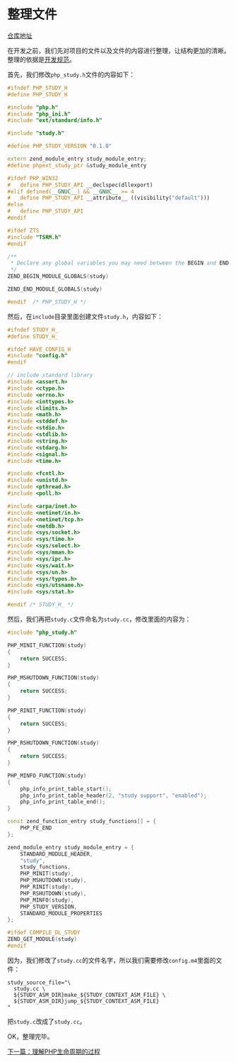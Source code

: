 # 整理文件

[仓库地址](https://github.com/php-extension-research/study)

在开发之前，我们先对项目的文件以及文件的内容进行整理，让结构更加的清晰。整理的依据是[开发规范](《PHP扩展开发》-协程-开发规范.md)。

首先，我们修改`php_study.h`文件的内容如下：

```cpp
#ifndef PHP_STUDY_H
#define PHP_STUDY_H

#include "php.h"
#include "php_ini.h"
#include "ext/standard/info.h"

#include "study.h"

#define PHP_STUDY_VERSION "0.1.0"

extern zend_module_entry study_module_entry;
#define phpext_study_ptr &study_module_entry

#ifdef PHP_WIN32
#	define PHP_STUDY_API __declspec(dllexport)
#elif defined(__GNUC__) && __GNUC__ >= 4
#	define PHP_STUDY_API __attribute__ ((visibility("default")))
#else
#	define PHP_STUDY_API
#endif

#ifdef ZTS
#include "TSRM.h"
#endif

/**
 * Declare any global variables you may need between the BEGIN and END macros here
 */
ZEND_BEGIN_MODULE_GLOBALS(study)

ZEND_END_MODULE_GLOBALS(study)

#endif	/* PHP_STUDY_H */
```

然后，在`include`目录里面创建文件`study.h`，内容如下：

```cpp
#ifndef STUDY_H_
#define STUDY_H_

#ifdef HAVE_CONFIG_H
#include "config.h"
#endif

// include standard library
#include <assert.h>
#include <ctype.h>
#include <errno.h>
#include <inttypes.h>
#include <limits.h>
#include <math.h>
#include <stddef.h>
#include <stdio.h>
#include <stdlib.h>
#include <string.h>
#include <stdarg.h>
#include <signal.h>
#include <time.h>

#include <fcntl.h>
#include <unistd.h>
#include <pthread.h>
#include <poll.h>

#include <arpa/inet.h>
#include <netinet/in.h>
#include <netinet/tcp.h>
#include <netdb.h>
#include <sys/socket.h>
#include <sys/time.h>
#include <sys/select.h>
#include <sys/mman.h>
#include <sys/ipc.h>
#include <sys/wait.h>
#include <sys/un.h>
#include <sys/types.h>
#include <sys/utsname.h>
#include <sys/stat.h>

#endif /* STUDY_H_ */
```

然后，我们再把`study.c`文件命名为`study.cc`，修改里面的内容为：

```cpp
#include "php_study.h"

PHP_MINIT_FUNCTION(study)
{
	return SUCCESS;
}

PHP_MSHUTDOWN_FUNCTION(study)
{
	return SUCCESS;
}

PHP_RINIT_FUNCTION(study)
{
	return SUCCESS;
}

PHP_RSHUTDOWN_FUNCTION(study)
{
	return SUCCESS;
}

PHP_MINFO_FUNCTION(study)
{
	php_info_print_table_start();
	php_info_print_table_header(2, "study support", "enabled");
	php_info_print_table_end();
}

const zend_function_entry study_functions[] = {
	PHP_FE_END
};

zend_module_entry study_module_entry = {
	STANDARD_MODULE_HEADER,
	"study",
	study_functions,
	PHP_MINIT(study),
	PHP_MSHUTDOWN(study),
	PHP_RINIT(study),
	PHP_RSHUTDOWN(study),
	PHP_MINFO(study),
	PHP_STUDY_VERSION,
	STANDARD_MODULE_PROPERTIES
};

#ifdef COMPILE_DL_STUDY
ZEND_GET_MODULE(study)
#endif
```

因为，我们修改了`study.cc`的文件名字，所以我们需要修改`config.m4`里面的文件：

```shell
study_source_file="\
  study.cc \
  ${STUDY_ASM_DIR}make_${STUDY_CONTEXT_ASM_FILE} \
  ${STUDY_ASM_DIR}jump_${STUDY_CONTEXT_ASM_FILE}
"
```

把`study.c`改成了`study.cc`。

OK，整理完毕。

[下一篇：理解PHP生命周期的过程](./《PHP扩展开发》-协程-理解PHP生命周期的过程.md)

